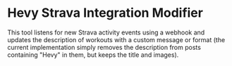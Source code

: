 # Hevy Strava Integration Modifier
This tool listens for new Strava activity events using a webhook and updates the description of workouts with a custom message or format (the current implementation simply removes the description from posts containing "Hevy" in them, but keeps the title and images).
